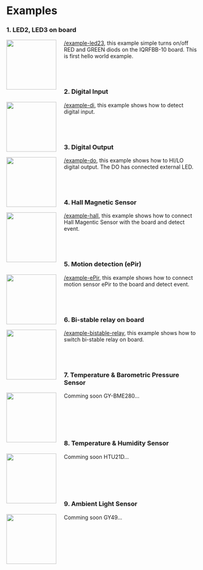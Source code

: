 # Examples

### 1. LED2, LED3 on board

<img src="../files/images/iqrfboard.png" width="130" align="left" style="margin-right: 20px;">

 [/example-led23](example-led23), this example simple turns on/off RED and GREEN diods on the IQRFBB-10 board. This is first hello world example.
<br><br><br><br>

### 2. Digital Input

<img src="./example-di/example-di.jpg" width="130" align = "left" style="margin-right: 20px;">

 [/example-di](example-di), this example shows how to detect digital input.
<br><br><br><br>

### 3. Digital Output

<img src="./example-do/example-do.jpg" width="130" align = "left" style="margin-right: 20px;">

[/example-do](example-do), this example shows how to HI/LO digital output. The DO has connected external LED.
<br><br><br><br>

### 4. Hall Magnetic Sensor

<img src="./example-hall/hall.png" width="130" align = "left" style="margin-right: 20px;">

[/example-hall](example-hall), this example shows how to connect Hall Magentic Sensor with the board and detect event.
<br><br><br><br>

### 5. Motion detection (ePir)

<img src="./example-ePir/epir.png" width="130" align = "left" style="margin-right: 20px;">

[/example-ePir](example-ePir), this example shows how to connect motion sensor ePir to the board and detect event.
<br><br><br><br>

### 6. Bi-stable relay on board

<img src="../files/images/iqrfboard.png" width="130" align="left" style="margin-right: 20px;">

[/example-bistable-relay](example-bistable-relay), this example shows how to switch bi-stable relay on board.
<br><br><br><br>

### 7. Temperature & Barometric Pressure Sensor

<img src="example-GY-BME280/GY-BME280.jpg" width="130" align="left" style="margin-right: 20px;">

Comming soon GY-BME280...
<!--
[/example-GY-BME280](example-GY-BME280), this example shows how to connect GY-BME280 Temperature and Barometric pressure sensor to board.
-->
<br><br><br><br>

### 8. Temperature & Humidity Sensor

<img src="example-HTU21D/HTU21D.jpg" width="130" align="left" style="margin-right: 20px;">

Comming soon HTU21D...
<!--
[/example-HTU21D](example-HTU21D), this example shows how to connect GY-BME280 Temperature and Barometric pressure sensor to board.
-->
<br><br><br><br>

### 9. Ambient Light Sensor

<img src="example-GY-49/GY49.jpg" width="130" align="left" style="margin-right: 20px;">

Comming soon GY49...
<!--
[/example-GY-49](example-GY-49), this example shows how to connect GY-BME280 Temperature and Barometric pressure sensor to board.
-->
<br><br><br><br>
